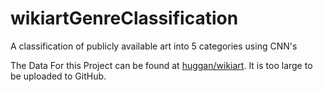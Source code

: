 # wikiartGenreClassification
A classification of publicly available art into 5 categories using CNN's

The Data For this Project can be found at [huggan/wikiart](https://huggingface.co/datasets/huggan/wikiart). It is too large to be uploaded to GitHub.
